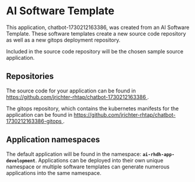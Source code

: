 # AI Software Template

This application, chatbot-1730212163386, was created from an AI Software Template. These software templates create a new source code repository as well as a new gitops deployment repository.

Included in the source code repository will be the chosen sample source application.

## Repositories

The source code for your application can be found in [https://github.com/jrichter-rhtap/chatbot-1730212163386 ](https://github.com/jrichter-rhtap/chatbot-1730212163386 ).
 
The gitops repository, which contains the kubernetes manifests for the application can be found in 
[https://github.com/jrichter-rhtap/chatbot-1730212163386-gitops ](https://github.com/jrichter-rhtap/chatbot-1730212163386-gitops ). 

## Application namespaces 

The default application will be found in the namespace: **`ai-rhdh-app-development`**. Applications can be deployed into their own unique namespace or multiple software templates can generate numerous applications into the same namespace.